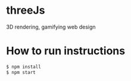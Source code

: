 # threeJs
3D rendering, gamifying web design

# How to run instructions
```python
$ npm install
$ npm start
```
